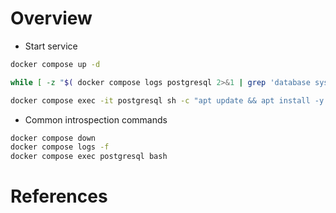 # Overview

- Start service

```bash
docker compose up -d

while [ -z "$( docker compose logs postgresql 2>&1 | grep 'database system is ready to accept connections' )" ]; do echo sleep 10; sleep 10; done;

docker compose exec -it postgresql sh -c "apt update && apt install -y postgresql-15-wal2json postgresql-contrib"
```      

- Common introspection commands

```bash
docker compose down
docker compose logs -f
docker compose exec postgresql bash
```

# References

